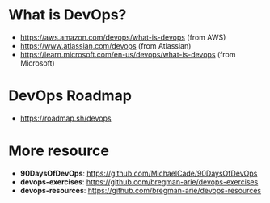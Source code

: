 # What is DevOps?

- https://aws.amazon.com/devops/what-is-devops (from AWS)
- https://www.atlassian.com/devops (from Atlassian)
- https://learn.microsoft.com/en-us/devops/what-is-devops (from Microsoft)

# DevOps Roadmap

- https://roadmap.sh/devops

# More resource

- **90DaysOfDevOps**: https://github.com/MichaelCade/90DaysOfDevOps
- **devops-exercises**: https://github.com/bregman-arie/devops-exercises
- **devops-resources**: https://github.com/bregman-arie/devops-resources
